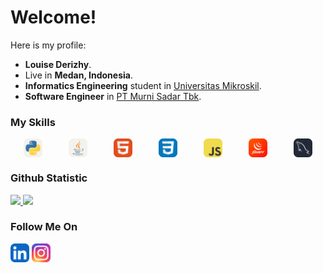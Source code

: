 # Welcome! 

Here is my profile:
 * **Louise Derizhy**.<br>
 * Live in **Medan, Indonesia**.<br>
 * **Informatics Engineering** student in [Universitas Mikroskil](https://www.mikroskil.ac.id/).
 * **Software Engineer** in [PT Murni Sadar Tbk](https://rsmurniteguh.com/).<br>

### My Skills
<div style="display:flex; justify-content:space-around;">
  <img src="icons/Python-Light.svg" width="30">
  <img src="icons/Java-Light.svg" width="30">
  <img src="icons/HTML.svg" width="30">
  <img src="icons/CSS.svg" width="30">
  <img src="icons/JavaScript.svg" width="30">
  <img src="icons/JQuery.svg" width="30">
  <img src="icons/MySQL-Dark.svg" width="30">
</div>

### Github Statistic
<p align="left">
<a href="https://github.com/dimasmds">
  <img height="180em" src="https://github-readme-stats-eight-theta.vercel.app/api?username=DerizhyLouise&show_icons=true&theme=algolia&include_all_commits=true&count_private=true"/>
  <img height="180em" src="https://github-readme-stats-eight-theta.vercel.app/api/top-langs/?username=DerizhyLouise&layout=compact&langs_count=8&theme=algolia"/>
</a>
</p>

### Follow Me On
<div>
  <a href="https://www.linkedin.com/in/louisederizhy"><img src="icons/LinkedIn.svg" width="30"></a>
  <a href="https://www.instagram.com/derizheese/"><img src="icons/Instagram.svg" width="30"></a>
</div>
